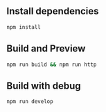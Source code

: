 ## Install dependencies
```bash
npm install
```

## Build and Preview
```bash
npm run build && npm run http
```

## Build with debug
```bash
npm run develop
```
